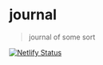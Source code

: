 # journal
> journal of some sort

[![Netlify Status](https://api.netlify.com/api/v1/badges/d3c29148-cce7-4b76-81d1-845585363dc2/deploy-status)](https://app.netlify.com/sites/openjournal/deploys)
